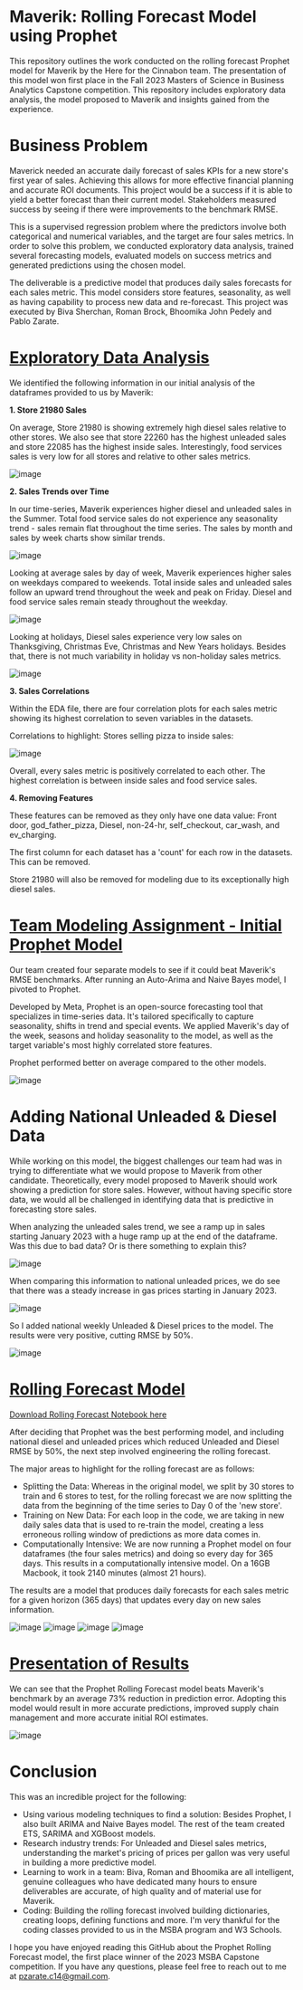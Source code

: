 # Maverik: Rolling Forecast Model using Prophet
This repository outlines the work conducted on the rolling forecast Prophet model for Maverik by the Here for the Cinnabon team. The presentation of this model won first place in the Fall 2023 Masters of Science in Business Analytics Capstone competition. This repository includes exploratory data analysis, the model proposed to Maverik and insights gained from the experience.

# Business Problem
Maverick needed an accurate daily forecast of sales KPIs for a new store's first year of sales. Achieving this allows for more effective financial planning and accurate ROI documents. This project would be a success if it is able to yield a better forecast than their current model. Stakeholders measured success by seeing if there were improvements to the benchmark RMSE. 

This is a supervised regression problem where the predictors involve both categorical and numerical variables, and the target are four sales metrics. In order to solve this problem, we conducted exploratory data analysis, trained several forecasting models, evaluated models on success metrics and generated predictions using the chosen model.

The deliverable is a predictive model that produces daily sales forecasts for each sales metric. This model considers store features, seasonality, as well as having capability to process new data and re-forecast. This project was executed by Biva Sherchan, Roman Brock, Bhoomika John Pedely and Pablo Zarate.

# [Exploratory Data Analysis](https://clavitopaz.github.io/MaverikProphet/Final_Maverik_EDA_v3.html)
We identified the following information in our initial analysis of the dataframes provided to us by Maverik:

**1. Store 21980 Sales**

On average, Store 21980 is showing extremely high diesel sales relative to other stores. We also see that store 22260 has the highest unleaded sales and store 22085 has the highest inside sales. Interestingly, food services sales is very low for all stores and relative to other sales metrics.

![image](https://github.com/clavitopaz/MaverikProphet/assets/122945935/cfbcc3df-6e55-486d-9e37-5a366fd4ae34)

**2. Sales Trends over Time**
   
In our time-series, Maverik experiences higher diesel and unleaded sales in the Summer. Total food service sales do not experience any seasonality trend - sales remain flat throughout the time series. The sales by month and sales by week charts show similar trends.

![image](https://github.com/clavitopaz/MaverikProphet/assets/122945935/9c1dd2cf-e4bc-405f-8abd-bc44e2f65027)


Looking at average sales by day of week, Maverik experiences higher sales on weekdays compared to weekends. Total inside sales and unleaded sales follow an upward trend throughout the week and peak on Friday. Diesel and food service sales remain steady throughout the weekday.

![image](https://github.com/clavitopaz/MaverikProphet/assets/122945935/dc1f97bc-6aad-4e65-9a3f-7a0e4092323f)

Looking at holidays, Diesel sales experience very low sales on Thanksgiving, Christmas Eve, Christmas and New Years holidays. Besides that, there is not much variability in holiday vs non-holiday sales metrics.

![image](https://github.com/clavitopaz/MaverikProphet/assets/122945935/5a64999e-135a-44bc-9684-f0d9ac46afed)


**3. Sales Correlations**
   
Within the EDA file, there are four correlation plots for each sales metric showing its highest correlation to seven variables in the datasets.

Correlations to highlight: Stores selling pizza to inside sales:

![image](https://github.com/clavitopaz/MaverikProphet/assets/122945935/7054bb21-6581-41c0-89bb-6df00ad2e186)

Overall, every sales metric is positively correlated to each other. The highest correlation is between inside sales and food service sales.

**4. Removing Features**
   
These features can be removed as they only have one data value: Front door, god_father_pizza, Diesel, non-24-hr, self_checkout, car_wash, and ev_charging.

The first column for each dataset has a 'count' for each row in the datasets. This can be removed.

Store 21980 will also be removed for modeling due to its exceptionally high diesel sales.

# [Team Modeling Assignment - Initial Prophet Model](https://clavitopaz.github.io/MaverikProphet/Team_Model_Final-1.html)
Our team created four separate models to see if it could beat Maverik's RMSE benchmarks. After running an Auto-Arima and Naive Bayes model, I pivoted to Prophet.

Developed by Meta, Prophet is an open-source forecasting tool that specializes in time-series data. It's tailored specifically to capture seasonality, shifts in trend and special events. We applied Maverik's day of the week, seasons and holiday seasonality to the model, as well as the target variable's most highly correlated store features.

Prophet performed better on average compared to the other models.  

![image](https://github.com/clavitopaz/MaverikProphet/assets/122945935/115f7dab-cbd6-4827-b165-9c09d02b5877)

# Adding National Unleaded & Diesel Data
While working on this model, the biggest challenges our team had was in trying to differentiate what we would propose to Maverik from other candidate. Theoretically, every model proposed to Maverik should work showing a prediction for store sales. However, without having specific store data, we would all be challenged in identifying data that is predictive in forecasting store sales.

When analyzing the unleaded sales trend, we see a ramp up in sales starting January 2023 with a huge ramp up at the end of the dataframe. Was this due to bad data? Or is there something to explain this?

![image](https://github.com/clavitopaz/MaverikProphet/assets/122945935/3300044e-2297-46f3-b7da-0185c4ba10f0)

When comparing this information to national unleaded prices, we do see that there was a steady increase in gas prices starting in January 2023.

![image](https://clavitopaz.github.io/MaverikProphet/unleadedimage.png)

So I added national weekly Unleaded & Diesel prices to the model. The results were very positive, cutting RMSE by 50%.

![image](https://clavitopaz.github.io/MaverikProphet/rmsecomparison.png)

# [Rolling Forecast Model](https://github.com/clavitopaz/MaverikProphet/blob/main/prophet_msba_final.ipynb) 
[Download Rolling Forecast Notebook here](https://clavitopaz.github.io/MaverikProphet/prophet_msba_final.ipynb)

After deciding that Prophet was the best performing model, and including national diesel and unleaded prices which reduced Unleaded and Diesel RMSE by 50%, the next step involved engineering the rolling forecast.

The major areas to highlight for the rolling forecast are as follows:
- Splitting the Data: Whereas in the original model, we split by 30 stores to train and 6 stores to test, for the rolling forecast we are now splitting the data from the beginning of the time series to Day 0 of the 'new store'.
- Training on New Data: For each loop in the code, we are taking in new daily sales data that is used to re-train the model, creating a less erroneous rolling window of predictions as more data comes in.
- Computationally Intensive: We are now running a Prophet model on four dataframes (the four sales metrics) and doing so every day for 365 days. This results in a computationally intensive model. On a 16GB Macbook, it took 2140 minutes (almost 21 hours).

The results are a model that produces daily forecasts for each sales metric for a given horizon (365 days) that updates every day on new sales information.

![image](https://github.com/clavitopaz/MaverikProphet/assets/122945935/bcfb0576-dce8-4883-9d5a-fdbc67964bdd)
![image](https://github.com/clavitopaz/MaverikProphet/assets/122945935/2272e47d-5520-4616-bd2b-318c79ad5a02)
![image](https://github.com/clavitopaz/MaverikProphet/assets/122945935/afaea07b-3f9c-46f6-8c98-92b1acae23d1)
![image](https://github.com/clavitopaz/MaverikProphet/assets/122945935/4a6075c3-ed8b-474e-ba2b-f52c263b0506)

# [Presentation of Results](https://clavitopaz.github.io/MaverikProphet/MaverikSlides.pdf) 
We can see that the Prophet Rolling Forecast model beats Maverik's benchmark by an average 73% reduction in prediction error. Adopting this model would result in more accurate predictions, improved supply chain management and more accurate initial ROI estimates.

![image](https://clavitopaz.github.io/MaverikProphet/results.png)

# Conclusion
This was an incredible project for the following:
- Using various modeling techniques to find a solution: Besides Prophet, I also built ARIMA and Naive Bayes model. The rest of the team created ETS, SARIMA and XGBoost models.
- Research industry trends: For Unleaded and Diesel sales metrics, understanding the market's pricing of prices per gallon was very useful in building a more predictive model.
- Learning to work in a team: Biva, Roman and Bhoomika are all intelligent, genuine colleagues who have dedicated many hours to ensure deliverables are accurate, of high quality and of material use for Maverik.
- Coding: Building the rolling forecast involved building dictionaries, creating loops, defining functions and more. I'm very thankful for the coding classes provided to us in the MSBA program and W3 Schools.

I hope you have enjoyed reading this GitHub about the Prophet Rolling Forecast model, the first place winner of the 2023 MSBA Capstone competition. If you have any questions, please feel free to reach out to me at pzarate.c14@gmail.com.
